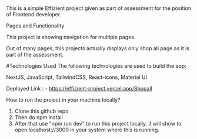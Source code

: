 #

This is a simple Effizient project given as part of assessment for the position of Frontend developer.

Pages and Functionality

This project is showing navigation for multiple pages.

Out of many pages, this projects actually displays only shop all page as it is part of the assessment.

#Technologies Used The following technologies are used to build the app:

NextJS, JavaScript, TailwindCSS, React-icons, Material UI

Deployed Link : - https://effizient-project.vercel.app/Shopall

How to run the project in your machine locally?

1. Clone this github repo
2. Then do npm install
3. After that use "npm run dev" to run this project locally, it will show to open localhost://3000 in your system where this is running.
